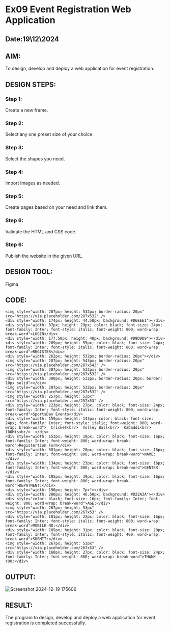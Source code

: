 # Ex09 Event Registration Web Application
## Date:19\12\2024

## AIM:
To design, develop and deploy a web application for event registration.

## DESIGN STEPS:

### Step 1:
Create a new frame.

### Step 2:
Select any one preset size of your choice.

### Step 3:
Select the shapes you need.

### Step 4:
Import images as needed.

### Step 5:
Create pages based on your need and link them.

### Step 6:

Validate the HTML and CSS code.

### Step 6:

Publish the website in the given URL.

## DESIGN TOOL:
Figma

## CODE:
```
<img style="width: 287px; height: 532px; border-radius: 20px" src="https://via.placeholder.com/287x532" />
<div style="width: 174px; height: 44.50px; background: #D6EEE1"></div>
<div style="width: 87px; height: 29px; color: black; font-size: 24px; font-family: Inter; font-style: italic; font-weight: 800; word-wrap: break-word">LOGIN</div>
<div style="width: 177.50px; height: 40px; background: #D9D9D9"></div>
<div style="width: 209px; height: 55px; color: black; font-size: 24px; font-family: Inter; font-style: italic; font-weight: 800; word-wrap: break-word">REGISTER</div>
<div style="width: 262px; height: 532px; border-radius: 20px"></div>
<img style="width: 287px; height: 543px; border-radius: 20px" src="https://via.placeholder.com/287x543" />
<img style="width: 287px; height: 532px; border-radius: 20px" src="https://via.placeholder.com/287x532" />
<div style="width: 300px; height: 532px; border-radius: 20px; border: 10px solid"></div>
<img style="width: 287px; height: 532px; border-radius: 20px" src="https://via.placeholder.com/287x532" />
<img style="width: 257px; height: 53px" src="https://via.placeholder.com/257x53" />
<div style="width: 223px; height: 27px; color: black; font-size: 24px; font-family: Inter; font-style: italic; font-weight: 800; word-wrap: break-word">SportsDay Events</div>
<div style="width: 159px; height: 143px; color: black; font-size: 24px; font-family: Inter; font-style: italic; font-weight: 800; word-wrap: break-word">  Cricket<br/>  Volley Ball<br/>  Kabaddi<br/>  100Mts<br/>  </div>
<div style="width: 153px; height: 18px; color: black; font-size: 16px; font-family: Inter; font-weight: 800; word-wrap: break-word">Registertion Form</div>
<div style="width: 381px; height: 20px; color: black; font-size: 16px; font-family: Inter; font-weight: 800; word-wrap: break-word">NAME:</div>
<div style="width: 134px; height: 23px; color: black; font-size: 16px; font-family: Inter; font-weight: 800; word-wrap: break-word">GENTER:</div>
<div style="width: 185px; height: 39px; color: black; font-size: 16px; font-family: Inter; font-weight: 800; word-wrap: break-word">DEPATMENT:</div>
<div style="width: 190px; height: 7px"></div>
<div style="width: 200px; height: 46.50px; background: #D22A2A"></div>
<div style="color: black; font-size: 16px; font-family: Inter; font-weight: 800; word-wrap: break-word">AGE:</div>
<img style="width: 267px; height: 53px" src="https://via.placeholder.com/267x53" />
<div style="width: 181px; height: 22px; color: black; font-size: 16px; font-family: Inter; font-style: italic; font-weight: 800; word-wrap: break-word">MOBILE NO:</div>
<div style="width: 185px; height: 31px; color: black; font-size: 20px; font-family: Inter; font-style: italic; font-weight: 400; word-wrap: break-word">SUBMIT:</div>
<img style="width: 267px; height: 53px" src="https://via.placeholder.com/267x53" />
<div style="width: 160px; height: 27px; color: black; font-size: 24px; font-family: Inter; font-weight: 800; word-wrap: break-word">THANK YOU:</div>
```

## OUTPUT:
![Screenshot 2024-12-19 175606](https://github.com/user-attachments/assets/0678d1fd-f62b-4ec3-ad99-316d59bd5e14)


## RESULT:
The program to design, develop and deploy a web application for event registration is completed successfully.
